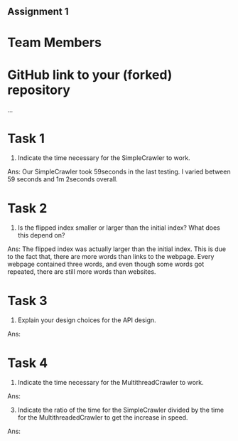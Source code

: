 Assignment 1
------------

# Team Members

# GitHub link to your (forked) repository

...

# Task 1

1. Indicate the time necessary for the SimpleCrawler to work.

Ans: Our SimpleCrawler took 59seconds in the last testing. I varied between
59 seconds and 1m 2seconds overall.



# Task 2

1. Is the flipped index smaller or larger than the initial index? What does this depend on?

Ans: The flipped index was actually larger than the initial index. This is due to the fact that,
there are more words than links to the webpage. Every webpage contained three words, and even though
some words got repeated, there are still more words than websites.

# Task 3

1. Explain your design choices for the API design.

Ans:

# Task 4

1.  Indicate the time necessary for the MultithreadCrawler to work.

Ans:

3. Indicate the ratio of the time for the SimpleCrawler divided by the time for the MultithreadedCrawler to get the increase in speed.

Ans:


